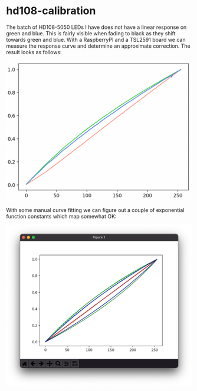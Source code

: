 # hd108-calibration

The batch of HD108-5050 LEDs I have does not have a linear response on green and blue. This is fairly visible when fading to black as they shift towards green and blue. With a RaspberryPI and a TSL2591 board we can measure the response curve and determine an approximate correction. The result looks as follows:

<img src="hd108response.png" width="512" />

With some manual curve fitting we can figure out a couple of exponential function constants which map somewhat OK:

<img src="hd108calc.png" width="512" />

